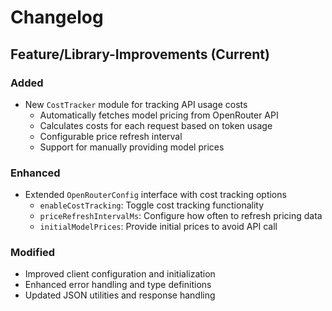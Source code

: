 # Changelog

## Feature/Library-Improvements (Current)

### Added
- New `CostTracker` module for tracking API usage costs
  - Automatically fetches model pricing from OpenRouter API
  - Calculates costs for each request based on token usage
  - Configurable price refresh interval
  - Support for manually providing model prices

### Enhanced
- Extended `OpenRouterConfig` interface with cost tracking options
  - `enableCostTracking`: Toggle cost tracking functionality
  - `priceRefreshIntervalMs`: Configure how often to refresh pricing data
  - `initialModelPrices`: Provide initial prices to avoid API call

### Modified
- Improved client configuration and initialization
- Enhanced error handling and type definitions
- Updated JSON utilities and response handling 